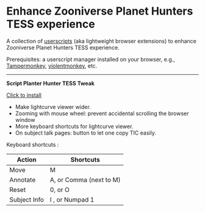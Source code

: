 # Enhance Zooniverse Planet Hunters TESS experience

A collection of [userscripts](https://en.wikipedia.org/wiki/Userscript) (aka lightweight browser extensions) to enhance Zooniverse Planet Hunters TESS experience.

Prerequisites: a userscript manager installed on your browser, e.g., [Tampermonkey](https://www.tampermonkey.net/), [violentmonkey](https://violentmonkey.github.io/), etc.

---

**Script Planter Hunter TESS Tweak**

[Click to install](https://github.com/orionlee/planet_hunters_tess_userscripts/raw/master/zn_planet_hunter_tess.user.js)


- Make lightcurve viewer wider.
- Zooming with mouse wheel: prevent accidental scrolling the browser window
- More keyboard shortcuts for lightcurve viewer.
- On subject talk pages: button to let one copy TIC easily.

Keyboard shortcuts :

Action | Shortcuts
-------|----------
Move   | M
Annotate | A, or Comma (next to M)
Reset | 0, or O
Subject Info| I , or Numpad 1

